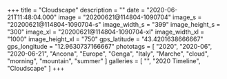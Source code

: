 +++
title = "Cloudscape"
description = ""
date = "2020-06-21T11:48:04.000"
image = "20200621@114804-1090704"
image_s = "20200621@114804-1090704-s"
image_width_s = "399"
image_height_s = "300"
image_xl = "20200621@114804-1090704-xl"
image_width_xl = "1000"
image_height_xl = "750"
gps_latitude = "43.4201638666667"
gps_longitude = "12.9630737166667"
phototags = [ "2020", "2020-06", "2020-06-21", "Ancona", "Europe", "Genga", "Italy", "Marche", "cloud", "morning", "mountain", "summer" ]
galleries = [ "", "2020 Timeline", "Cloudscape" ]
+++
